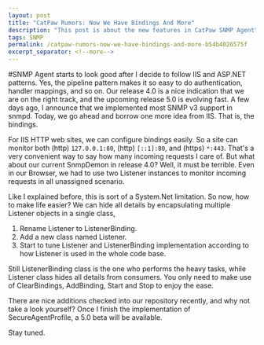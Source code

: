 ```yaml
---
layout: post
title: "CatPaw Rumors: Now We Have Bindings And More"
description: "This post is about the new features in CatPaw SNMP Agent"
tags: SNMP
permalink: /catpaw-rumors-now-we-have-bindings-and-more-b54b4026575f
excerpt_separator: <!--more-->
---
```

#SNMP Agent starts to look good after I decide to follow IIS and ASP.NET patterns. Yes, the pipeline pattern makes it so easy to do authentication, handler mappings, and so on. Our release 4.0 is a nice indication that we are on the right track, and the upcoming release 5.0 is evolving fast. A few days ago, I announce that we implemented most SNMP v3 support in snmpd. Today, we go ahead and borrow one more idea from IIS. That is, the bindings.
<!--more-->

For IIS HTTP web sites, we can configure bindings easily. So a site can monitor both (http) `127.0.0.1:80`, (http) `[::1]:80`, and (https) `*:443`. That's a very convenient way to say how many incoming requests I care of. But what about our current SnmpDemon in release 4.0? Well, it must be terrible. Even in our Browser, we had to use two Listener instances to monitor incoming requests in all unassigned scenario.

Like I explained before, this is sort of a System.Net limitation. So now, how to make life easier? We can hide all details by encapsulating multiple Listener objects in a single class,

1. Rename Listener to ListenerBinding.
1. Add a new class named Listener.
1. Start to tune Listener and ListenerBinding implementation according to how Listener is used in the whole code base.

Still ListenerBinding class is the one who performs the heavy tasks, while Listener class hides all details from consumers. You only need to make use of ClearBindings, AddBinding, Start and Stop to enjoy the ease.

There are nice additions checked into our repository recently, and why not take a look yourself? Once I finish the implementation of SecureAgentProfile, a 5.0 beta will be available.

Stay tuned.
